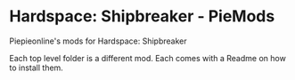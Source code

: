 # Hardspace: Shipbreaker - PieMods
Piepieonline's mods for Hardspace: Shipbreaker

Each top level folder is a different mod. Each comes with a Readme on how to install them.
